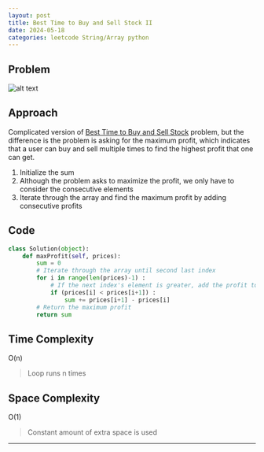 ```yaml
---
layout: post
title: Best Time to Buy and Sell Stock II
date: 2024-05-18
categories: leetcode String/Array python
---
```

## Problem
![alt text](/blog/public/img/BuyStock2.png)

## Approach
Complicated version of <a href="https://dyuk01.github.io/blog/leetcode/string/array/python/easy/2024/05/17/BuyStock.html">Best Time to Buy and Sell Stock</a> problem, but the difference is the problem is asking for the maximum profit, which indicates that a user can buy and sell multiple times to find the highest profit that one can get.  

1. Initialize the sum
2. Although the problem asks to maximize the profit, we only have to consider the consecutive elements
3. Iterate through the array and find the maximum profit by adding consecutive profits

## Code
```python
class Solution(object):
    def maxProfit(self, prices):
        sum = 0
        # Iterate through the array until second last index
        for i in range(len(prices)-1) :
            # If the next index's element is greater, add the profit to the sum
            if (prices[i] < prices[i+1]) :
                sum += prices[i+1] - prices[i]
        # Return the maximum profit
        return sum 
```
## Time Complexity
O(n)
> Loop runs n times

## Space Complexity
O(1)
> Constant amount of extra space is used  

---